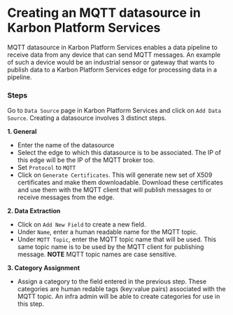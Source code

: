 # Creating an MQTT datasource in Karbon Platform Services
MQTT datasource in Karbon Platform Services enables a data pipeline to receive data from any
device that can send MQTT messages. An example of such a device would be an
industrial sensor or gateway that wants to publish data to a Karbon Platform Services edge for
processing data in a pipeline.

### Steps
Go to `Data Source` page in Karbon Platform Services and click on `Add Data Source`. Creating a datasource
involves 3 distinct steps.  

**1. General**
* Enter the name of the datasource
* Select the edge to which this datasource is to be associated. The IP of this edge will be the IP of the MQTT broker too.
* Set `Protocol` to `MQTT`
* Click on `Generate Certificates`. This will generate new set of X509 certificates and make them downloadable. Download these certificates and use them with the MQTT client that will publish messages to or receive messages from the edge.  

**2. Data Extraction**
* Click on `Add New Field` to create a new field.
* Under `Name`, enter a human readable name for the MQTT topic.
* Under `MQTT Topic`, enter the MQTT topic name that will be used. This same topic name is to be used by the MQTT client for publishing message. **NOTE** MQTT topic names are case sensitive.

**3. Category Assignment**
* Assign a category to the field entered in the previous step. These categories are human redable tags (key:value pairs) associated with the MQTT topic. An infra admin will be able to create categories for use in this step.